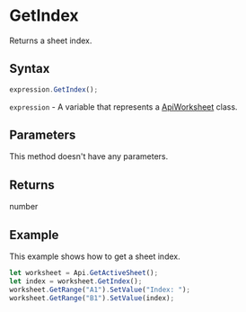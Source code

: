 # GetIndex

Returns a sheet index.

## Syntax

```javascript
expression.GetIndex();
```

`expression` - A variable that represents a [ApiWorksheet](../ApiWorksheet.md) class.

## Parameters

This method doesn't have any parameters.

## Returns

number

## Example

This example shows how to get a sheet index.

```javascript editor-
let worksheet = Api.GetActiveSheet();
let index = worksheet.GetIndex();
worksheet.GetRange("A1").SetValue("Index: ");
worksheet.GetRange("B1").SetValue(index);
```
